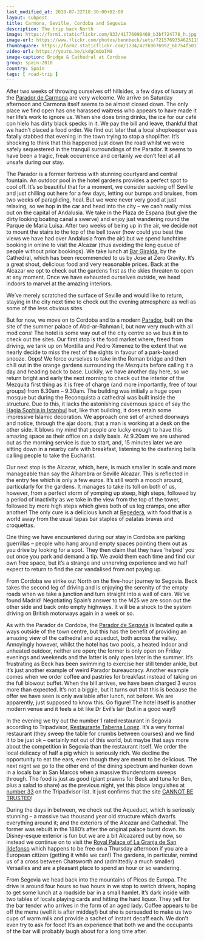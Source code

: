 ```yaml
---
last_modified_at: 2018-07-22T18:30:00+02:00
layout: subpost
title: Carmona, Seville, Cordoba and Segovia
description: The trip back North
image: https://farm1.staticflickr.com/933/41776098460_b3bf724778_h.jpg
image-url: https://www.flickr.com/photos/bennbeck/sets/72157693546251190
thumbSquare: https://farm2.staticflickr.com/1734/42769076992_6b754f5011_q.jpg
video-url: https://youtu.be/LkdgCmQoIM0
image-caption: Bridge & Cathedral at Cordova
group: spain-2018
country: Spain
tags: [ road-trip ]
---
```


After two weeks of throwing ourselves off hillsides, a few days of luxury at the [Parador de Carmona](http://www.parador.es/en/paradores/parador-de-carmona) are very welcome. We arrive on Saturday afternoon and Carmona itself seems
 to be almost closed down. The only place we find open has one harassed waitress who appears to have made it her life’s work to ignore us. When she does bring drinks, the ice for our café con hielo has dirty black specks in it. 
 We pay the bill and leave, thankful that we hadn’t placed a food order. We find out later that a local shopkeeper was fatally stabbed that evening in the town trying to stop a shoplifter. It’s shocking to think that this happened
 just down the road whilst we were safely sequestered in the tranquil surroundings of the Parador. It seems to have been a tragic, freak occurrence and certainly we don’t feel at all unsafe during our stay. 

The Parador is a former fortress with stunning courtyard and central fountain. An outdoor pool in the hotel gardens provides a perfect spot to cool off. It’s so beautiful that for a moment, we consider sacking off Seville and just 
chilling out here for a few days, letting our bumps and bruises, from two weeks of paragliding, heal. But we were never very good at just relaxing, so we hop in the car and head into the city – we can’t really miss out on the capital 
of Andalusia. We take in the Plaza de Espana (but give the dirty looking boating canal a swerve) and enjoy just wandering round the Parque de Maria Luisa. After two weeks of being up in the air, we decide not to mount the stairs to the 
top of the bell tower (how could you beat the views we have had over Andalusia from the air) but we spend lunchtime booking in online to visit the Alcazar (thus avoiding the long queue of people without prior bookings). We take lunch at 
[Bar Giralda](http://www.cerveceriagiralda.com/), by the Cathedral, which has been recommended to us by Jose at Zero Gravity. It’s a great shout, delicious food and very reasonable prices. Back at the Alcazar we opt to check out the 
gardens first as the skies threaten to open at any moment. Once we have exhausted ourselves outside, we head indoors to marvel at the amazing interiors. 

We’ve merely scratched the surface of Seville and would like to return, staying in the city next time to check out the evening atmosphere as well as some of the less obvious sites. 

But for now, we move on to Cordoba and to a modern [Parador](http://www.parador.es/en/paradores/parador-de-cordoba), built on the site of the summer palace of Abd-ar-Rahman I, but now very much with all mod cons!
 The hotel is some way out of the city centre so we bus it in to check out the sites. Our first stop is the food market where, freed from driving, we tank up on Montilla and Pedro Ximenez to the extent that we nearly decide 
 to miss the rest of the sights in favour of a park-based snooze. Oops! We force ourselves to take in the Roman bridge and then chill out in the orange gardens surrounding the Mezquita before calling it a day and heading back to base. 
 Luckily, we have another day here, so we return bright and early the next morning to check out the interior of the Mezquita first thing as it is free of charge (and more importantly, free of tour groups) from 8.30am – 9.30am. 
 The building was initially a huge open mosque but during the Reconquista a cathedral was built inside the structure. Due to this, it lacks the astonishing cavernous space of say the 
 [Hagia Sophia in Istanbul](https://www.flickr.com/photos/bennbeck/7864669902/in/album-72157631284243732/) but, like that building, it does retain some impressive Islamic decoration. We approach one set of arched doorways and notice, 
 through the ajar doors, that a man is working at a desk on the other side. It blows my mind that people are lucky enough to have this amazing space as their office on a daily basis. At 9.20am we are ushered out as the morning service 
 is due to start, and, 15 minutes later we are sitting down in a nearby cafe with breakfast, listening to the deafening bells calling people to take the Eucharist.

Our next stop is the Alcazar, which, here, is much smaller in scale and more manageable than say the Alhambra or Seville Alcazar. This is reflected in the entry fee which is only a few euros. It’s still worth a mooch around, 
particularly for the gardens. It manages to take its toll on both of us, however, from a perfect storm of yomping up steep, high steps, followed by a period of inactivity as we take in the view from the top of the tower, 
followed by more high steps which gives both of us leg cramps, one after another! The only cure is a delicious lunch at [Regedera](http://regadera.es/), with food that is a world away from the usual tapas bar staples of patatas bravas and croquettas. 

One thing we have encountered during our stay in Cordoba are parking guerrillas – people who hang around empty spaces pointing them out as you drive by looking for a spot. They then claim that they have ‘helped’ you out once 
you park and demand a tip. We avoid them each time and find our own free space, but it’s a strange and unnerving experience and we half expect to return to find the car vandalised from not paying up.

From Cordoba we strike out North on the five-hour journey to Segovia. Beck takes the second leg of driving and is enjoying the serenity of the empty roads when we take a junction and turn straight into a wall of cars. 
We’ve found Madrid! Negotiating Spain’s answer to the M25 we are soon out the other side and back onto empty highways. It will be a shock to the system driving on British motorways again in a week or so. 

As with the Parador de Cordoba, the [Parador de Segovia](http://www.parador.es/en/paradores/parador-de-segovia) is located quite a ways outside of the town centre, but this has the benefit of providing an amazing view of the 
cathedral and aqueduct, both across the valley. Annoyingly however, whilst the hotel has two pools, a heated indoor and unheated outdoor, neither are open; the former is only open on Friday evenings and weekends and the latter 
is only open later in the summer. It’s frustrating as Beck has been swimming to exercise her still tender ankle, but it’s just another example of weird Parador bureaucracy. Another example comes when we order coffee and pastries 
for breakfast instead of taking on the full blowout buffet. When the bill arrives, we have been charged 3 euros more than expected. It’s not a biggie, but it turns out that this is because the offer we have seen is only available 
after lunch, not before. We are apparently, just supposed to know this. Go figure! The hotel itself is another modern venue and it feels a bit like Dr Evil’s lair (but in a good way!)   

In the evening we try out the number 1 rated restaurant in Segovia according to Tripadvisor, 
[Restaurante Taberna Lopez](https://www.tripadvisor.co.uk/Restaurant_Review-g187494-d3136907-Reviews-Restaurante_Taberna_Lopez-Segovia_Province_of_Segovia_Castile_and_Leon.html). It’s a very formal restaurant 
(they sweep the table for crumbs between courses) and we find it to be just ok – certainly not out of this world, but maybe that says more about the competition in Segovia than the restaurant itself. We order the local 
delicacy of half a pig which is seriously rich. We decline the opportunity to eat the ears, even though they are meant to be delicious. The next night we go to the other end of the dining spectrum and hunker down in a 
locals bar in San Marcos when a massive thunderstorm sweeps through. The food is just as good (giant prawns for Beck and tuna for Ben, plus a salad to share) as the previous night, yet this place languishes at 
[number 33](https://www.tripadvisor.co.uk/Restaurant_Review-g187494-d2295615-Reviews-Restaurante_San_Marcos-Segovia_Province_of_Segovia_Castile_and_Leon.html#REVIEWS) on the Tripadvisor list. It just confirms that the 
site [CANNOT BE TRUSTED](https://www.vice.com/en_uk/article/434gqw/i-made-my-shed-the-top-rated-restaurant-on-tripadvisor)!  
    
During the days in between, we check out the Aqueduct, which is seriously stunning – a massive two thousand year old structure which dwarfs everything around it; and the exteriors of the Alcazar and Cathedral. 
The former was rebuilt in the 1880’s after the original palace burnt down. Its Disney-esque exterior is fun but we are a bit Alcazared out by now, so instead we continue on to visit the [Royal Palace of La Granja de 
San Ildefonso](http://www.patrimonionacional.es/real-sitio/palacio-real-de-la-granja-de-san-ildefonso) which happens to be free on a Thursday afternoon if you are a European citizen (getting it while we can!) 
The gardens, in particular, remind us of a cross between Chatsworth and (admittedly a much smaller) Versailles and are a pleasant place to spend an hour or so wandering.  

From Segovia we head back into the mountains of Picos de Europa. The drive is around four hours so two hours in we stop to switch drivers, hoping to get some lunch at a roadside bar in a small hamlet. It’s dark inside with two 
tables of locals playing cards and hitting the hard liquor. They yell for the bar tender who arrives in the form of an aged lady. Coffee appears to be off the menu (well it is after midday!) but she is persuaded to make us two 
cups of warm milk and provide a sachet of instant decaff each. We don’t even try to ask for food! It’s an experience that both we and the occupants of the bar will probably laugh about for a long time after. 

